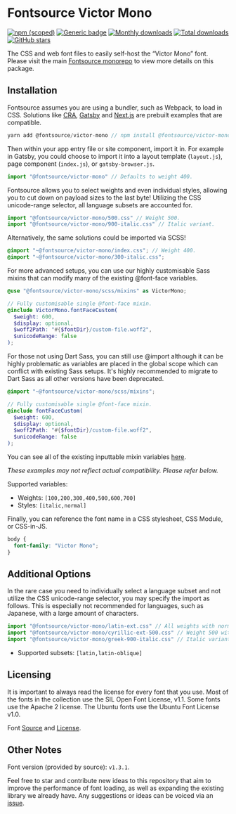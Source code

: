 # Fontsource Victor Mono

[![npm (scoped)](https://img.shields.io/npm/v/@fontsource/victor-mono?color=brightgreen)](https://www.npmjs.com/package/@fontsource/victor-mono) [![Generic badge](https://img.shields.io/badge/fontsource-passing-brightgreen)](https://github.com/fontsource/fontsource) [![Monthly downloads](https://badgen.net/npm/dm/@fontsource/victor-mono)](https://github.com/fontsource/fontsource) [![Total downloads](https://badgen.net/npm/dt/@fontsource/victor-mono)](https://github.com/fontsource/fontsource) [![GitHub stars](https://img.shields.io/github/stars/fontsource/fontsource.svg?style=social&label=Star)](https://github.com/fontsource/fontsource/stargazers)

The CSS and web font files to easily self-host the “Victor Mono” font. Please visit the main [Fontsource monorepo](https://github.com/fontsource/fontsource) to view more details on this package.

## Installation

Fontsource assumes you are using a bundler, such as Webpack, to load in CSS. Solutions like [CRA](https://create-react-app.dev/), [Gatsby](https://www.gatsbyjs.org/) and [Next.js](https://nextjs.org/) are prebuilt examples that are compatible.

```javascript
yarn add @fontsource/victor-mono // npm install @fontsource/victor-mono
```

Then within your app entry file or site component, import it in. For example in Gatsby, you could choose to import it into a layout template (`layout.js`), page component (`index.js`), or `gatsby-browser.js`.

```javascript
import "@fontsource/victor-mono" // Defaults to weight 400.
```

Fontsource allows you to select weights and even individual styles, allowing you to cut down on payload sizes to the last byte! Utilizing the CSS unicode-range selector, all language subsets are accounted for.

```javascript
import "@fontsource/victor-mono/500.css" // Weight 500.
import "@fontsource/victor-mono/900-italic.css" // Italic variant.
```

Alternatively, the same solutions could be imported via SCSS!

```scss
@import "~@fontsource/victor-mono/index.css"; // Weight 400.
@import "~@fontsource/victor-mono/300-italic.css";
```

For more advanced setups, you can use our highly customisable Sass mixins that can modify many of the existing @font-face variables.

```scss
@use "@fontsource/victor-mono/scss/mixins" as VictorMono;

// Fully customisable single @font-face mixin.
@include VictorMono.fontFaceCustom(
  $weight: 600,
  $display: optional,
  $woff2Path: "#{$fontDir}/custom-file.woff2",
  $unicodeRange: false
);
```

For those not using Dart Sass, you can still use @import although it can be highly problematic as variables are placed in the global scope which can conflict with existing Sass setups. It's highly recommended to migrate to Dart Sass as all other versions have been deprecated.

```scss
@import "~@fontsource/victor-mono/scss/mixins";

// Fully customisable single @font-face mixin.
@include fontFaceCustom(
  $weight: 600,
  $display: optional,
  $woff2Path: "#{$fontDir}/custom-file.woff2",
  $unicodeRange: false
);
```

You can see all of the existing inputtable mixin variables [here](https://github.com/fontsource/fontsource/tree/master/packages/victor-mono/scss/mixins.scss).

_These examples may not reflect actual compatibility. Please refer below._

Supported variables:

- Weights: `[100,200,300,400,500,600,700]`
- Styles: `[italic,normal]`

Finally, you can reference the font name in a CSS stylesheet, CSS Module, or CSS-in-JS.

```css
body {
  font-family: "Victor Mono";
}
```



## Additional Options

In the rare case you need to individually select a language subset and not utilize the CSS unicode-range selector, you may specify the import as follows. This is especially not recommended for languages, such as Japanese, with a large amount of characters.

```javascript
import "@fontsource/victor-mono/latin-ext.css" // All weights with normal style included.
import "@fontsource/victor-mono/cyrillic-ext-500.css" // Weight 500 with normal style.
import "@fontsource/victor-mono/greek-900-italic.css" // Italic variant.
```

- Supported subsets: `[latin,latin-oblique]`

## Licensing

It is important to always read the license for every font that you use.
Most of the fonts in the collection use the SIL Open Font License, v1.1. Some fonts use the Apache 2 license. The Ubuntu fonts use the Ubuntu Font License v1.0.

Font [Source](https://github.com/rubjo/victor-mono) and [License](https://github.com/rubjo/victor-mono/blob/master/LICENSE).

## Other Notes

Font version (provided by source): `v1.3.1`.

Feel free to star and contribute new ideas to this repository that aim to improve the performance of font loading, as well as expanding the existing library we already have. Any suggestions or ideas can be voiced via an [issue](https://github.com/fontsource/fontsource/issues).
